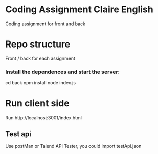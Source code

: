 # Coding Assignment Claire English
Coding assignment for front and back

# Repo structure
Front / back for each assignment

### Install the dependences and start the server:
cd back
npm install
node index.js

# Run client side
Run http://localhost:3001/index.html

## Test api
Use postMan or Talend API Tester, you could import testApi.json